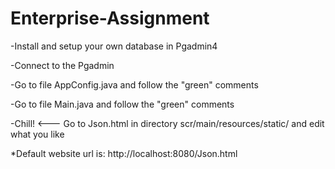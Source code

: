 # Enterprise-Assignment

-Install and setup your own database in Pgadmin4

-Connect to the Pgadmin

-Go to file AppConfig.java and follow the "green" comments

-Go to file Main.java and follow the "green" comments

-Chill! <--- Go to Json.html in directory scr/main/resources/static/ and edit what you like

*Default website url is: http://localhost:8080/Json.html

